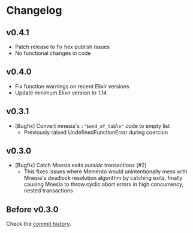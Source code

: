 Changelog
=========


## v0.4.1

 - Patch release to fix hex publish issues
 - No functional changes in code



## v0.4.0

 - Fix function warnings on recent Elixir versions
 - Update minimum Elixir version to 1.14



## v0.3.1

 - [Bugfix] Convert mnesia's `:"$end_of_table"` code to empty list
    - Previously raised UndefinedFunctionError during coercion



## v0.3.0

 - [Bugfix] Catch Mnesia exits _outside_ transactions (#2)
     - This fixes issues where Memento would unintentionally mess with Mnesia's
       deadlock resolution algorithm by catching exits, finally causing Mnesia to
       throw cyclic abort errors in high concurrency, nested transactions



## Before v0.3.0

Check the [commit history][commits].



  [commits]: https://github.com/sheharyarn/memento/commits/master


